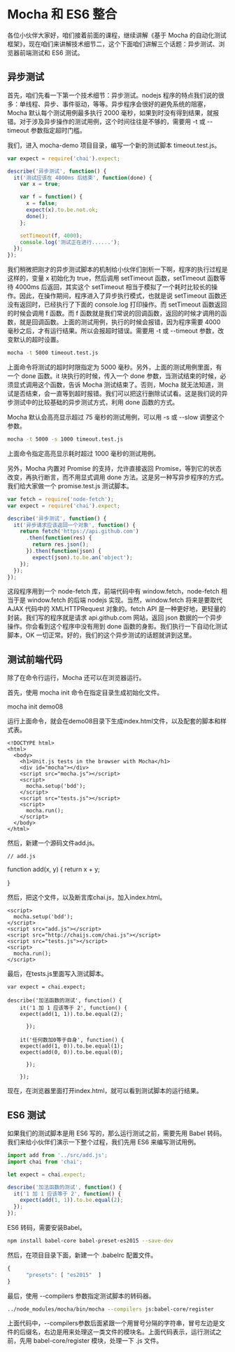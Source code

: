 # Mocha 和 ES6 整合

各位小伙伴大家好，咱们接着前面的课程，继续讲解《基于 Mocha 的自动化测试框架》，现在咱们来讲解技术细节二，这个下面咱们讲解三个话题：异步测试、浏览器前端测试和 ES6 测试。

## 异步测试

首先，咱们先看一下第一个技术细节：异步测试。nodejs 程序的特点我们说的很多：单线程、异步、事件驱动，等等。异步程序会很好的避免系统的阻塞，Mocha 默认每个测试用例最多执行 2000 毫秒，如果到时没有得到结果，就报错。对于涉及异步操作的测试用例，这个时间往往是不够的，需要用 -t 或 --timeout 参数指定超时门槛。

我们，进入 mocha-demo 项目目录，编写一个新的测试脚本 timeout.test.js。

```javascript
var expect = require('chai').expect;

describe('异步测试', function() {
  it('测试应该在 4000ms 后结束', function(done) {
    var x = true;

    var f = function() {
      x = false;
      expect(x).to.be.not.ok;
      done();    
    };

    setTimeout(f, 4000);
    console.log('测试正在进行......');  
  });
});

```

我们稍微把刚才的异步测试脚本的机制给小伙伴们剖析一下啊，程序的执行过程是这样的，变量 x 初始化为 true，然后调用 setTimeout 函数，setTimeout 函数等待 4000ms 后返回，其实这个 setTimeout 相当于模拟了一个耗时比较长的操作。因此，在操作期间，程序进入了异步执行模式，也就是说 setTimeout 函数还没有返回时，已经执行了下面的 console.log 打印操作。而 setTimeout 函数返回的时候会调用 f 函数。而 f 函数就是我们常说的回调函数，返回的时候才调用的函数，就是回调函数。上面的测试用例，执行的时候会报错，因为程序需要 4000 毫秒之后，才有运行结果。所以会报超时错误。需要用 -t 或 --timeout 参数，改变默认的超时设置。

```bash
mocha -t 5000 timeout.test.js
```

上面命令将测试的超时时限指定为 5000 毫秒。另外，上面的测试用例里面，有一个 done 函数。it 块执行的时候，传入一个 done 参数，当测试结束的时候，必须显式调用这个函数，告诉 Mocha 测试结束了。否则，Mocha 就无法知道，测试是否结束，会一直等到超时报错。我们可以把这行删除试试看。这是我们说的异步测试中的比较基础的异步测试方式，利用 done 函数的方式。

Mocha 默认会高亮显示超过 75 毫秒的测试用例，可以用 -s 或 --slow 调整这个参数。

```bash
mocha -t 5000 -s 1000 timeout.test.js
```

上面命令指定高亮显示耗时超过 1000 毫秒的测试用例。

另外，Mocha 内置对 Promise 的支持，允许直接返回 Promise，等到它的状态改变，再执行断言，而不用显式调用 done 方法。这是另一种写异步程序的方式。我们给大家做一个 promise.test.js 测试脚本。

```javascript
var fetch = require('node-fetch');
var expect = require('chai').expect;

describe('异步测试', function() {
  it('异步请求应该返回一个对象', function() {
    return fetch('https://api.github.com')
      .then(function(res) {
        return res.json();
      }).then(function(json) {
        expect(json).to.be.an('object');
    });
  });
});
```
这段程序用到一个 node-fetch 库，前端代码中有 window.fetch，node-fetch 相当于是 window.fetch 的后端 nodejs 实现。当然，window.fetch 将来是要取代 AJAX 代码中的 XMLHTTPRequest 对象的。fetch API 是一种更好地，更轻量的封装。我们写的程序就是请求 api.github.com 网站，返回 json 数据的一个异步操作。你会看到这个程序中没有用到 done 函数的身影。我们执行一下自动化测试脚本，OK 一切正常。好的，我们的这个异步测试的话题就讲到这里。

## 测试前端代码

除了在命令行运行，Mocha 还可以在浏览器运行。


首先，使用 mocha init 命令在指定目录生成初始化文件。


mocha init demo08

运行上面命令，就会在demo08目录下生成index.html文件，以及配套的脚本和样式表。


    <!DOCTYPE html>
    <html>
      <body>
        <h1>Unit.js tests in the browser with Mocha</h1>
        <div id="mocha"></div>
        <script src="mocha.js"></script>
        <script>
          mocha.setup('bdd');
        </script>
        <script src="tests.js"></script>
        <script>
          mocha.run();
        </script>
      </body>
    </html>

然后，新建一个源码文件add.js。


    // add.js
function add(x, y) {
      return x + y;
    
}

然后，把这个文件，以及断言库chai.js，加入index.html。


    <script>
      mocha.setup('bdd');
    </script>
    <script src="add.js"></script>
    <script src="http://chaijs.com/chai.js"></script>
    <script src="tests.js"></script>
    <script>
      mocha.run();
    </script>

最后，在tests.js里面写入测试脚本。


    var expect = chai.expect;

    describe('加法函数的测试', function() {
        it('1 加 1 应该等于 2', function() {
        expect(add(1, 1)).to.be.equal(2);
      
          });

        it('任何数加0等于自身', function() {
        expect(add(1, 0)).to.be.equal(1);
        expect(add(0, 0)).to.be.equal(0);
      
          });
    
        });

现在，在浏览器里面打开index.html，就可以看到测试脚本的运行结果。

## ES6 测试

如果我们的测试脚本是用 ES6 写的，那么运行测试之前，需要先用 Babel 转码。我们来给小伙伴们演示一下整个过程，我们先用 ES6 来编写测试用例。

```javascript
import add from '../src/add.js';
import chai from 'chai';

let expect = chai.expect;

describe('加法函数的测试', function() {
  it('1 加 1 应该等于 2', function() {
    expect(add(1, 1)).to.be.equal(2);  
  });   
});
```

ES6 转码，需要安装Babel。

```bash
npm install babel-core babel-preset-es2015 --save-dev
```

然后，在项目目录下面，新建一个 .babelrc 配置文件。
```javascript
{
      "presets": [ "es2015"  ]    
}
```
最后，使用 --compilers 参数指定测试脚本的转码器。

```bash
../node_modules/mocha/bin/mocha --compilers js:babel-core/register
```

上面代码中，--compilers参数后面紧跟一个用冒号分隔的字符串，冒号左边是文件的后缀名，右边是用来处理这一类文件的模块名。上面代码表示，运行测试之前，先用 babel-core/register 模块，处理一下 .js 文件。


